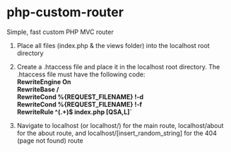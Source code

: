 # php-custom-router
Simple, fast custom PHP MVC router

1) Place all files (index.php & the views folder) into the localhost root directory
2) Create a .htaccess file and place it in the localhost root directory. The .htaccess file must have the following code:<br><b>
RewriteEngine On<br>
RewriteBase /<br>
RewriteCond %{REQUEST_FILENAME} !-d<br>
RewriteCond %{REQUEST_FILENAME} !-f<br>
RewriteRule ^(.+)$ index.php [QSA,L]`</b>

3) Navigate to localhost (or localhost/) for the main route, localhost/about for the about route, and localhost/[insert_random_string] for the 404 (page not found) route
